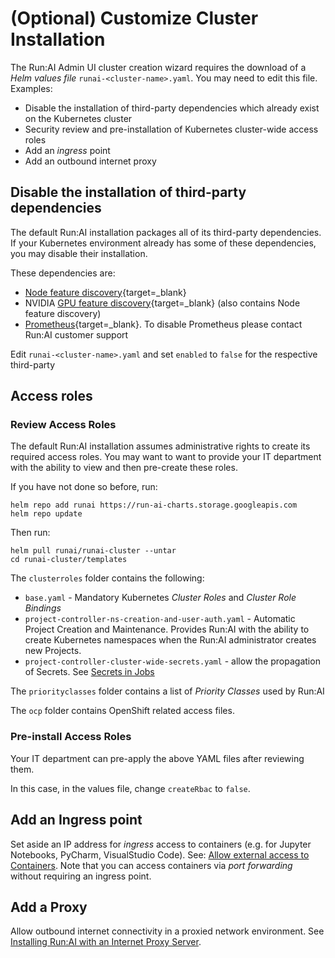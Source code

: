 # (Optional) Customize Cluster Installation

The Run:AI Admin UI cluster creation wizard requires the download of a _Helm values file_ `runai-<cluster-name>.yaml`. You may need to edit this file. Examples:

* Disable the installation of third-party dependencies which already exist on the Kubernetes cluster
* Security review and pre-installation of Kubernetes cluster-wide access roles
* Add an _ingress_ point
* Add an outbound internet proxy


## Disable the installation of third-party dependencies

The default Run:AI installation packages all of its third-party dependencies. If your Kubernetes environment already has some of these dependencies, you may disable their installation. 

These dependencies are:

* [Node feature discovery](https://kubernetes-sigs.github.io/node-feature-discovery/stable/get-started/index.html){target=_blank} 
* NVIDIA [GPU feature discovery](https://github.com/NVIDIA/gpu-feature-discovery){target=_blank} (also contains Node feature discovery)
* [Prometheus](https://github.com/prometheus-operator/kube-prometheus){target=_blank}. To disable Prometheus please contact Run:AI customer support

Edit  `runai-<cluster-name>.yaml` and set `enabled` to `false` for the respective third-party

## Access roles

### Review Access Roles


The default Run:AI installation assumes administrative rights to create its required access roles. You may want to want to provide your IT department with the ability to view and then pre-create these roles. 

If you have not done so before, run:

```
helm repo add runai https://run-ai-charts.storage.googleapis.com
helm repo update
```

Then run:

```
helm pull runai/runai-cluster --untar
cd runai-cluster/templates
```

The `clusterroles` folder contains the following:

* `base.yaml` - Mandatory Kubernetes _Cluster Roles_ and _Cluster Role Bindings_ 
* `project-controller-ns-creation-and-user-auth.yaml` - Automatic Project Creation and Maintenance. Provides Run:AI with the ability to create Kubernetes namespaces when the Run:AI administrator creates new Projects. 
* `project-controller-cluster-wide-secrets.yaml` - allow the propagation of Secrets. See [Secrets in Jobs](../Researcher-Setup/use-secrets.md)

The `priorityclasses` folder contains a list of _Priority Classes_ used by Run:AI

The `ocp` folder contains OpenShift related access files.


### Pre-install Access Roles

Your IT department can pre-apply the above YAML files after reviewing them.
<!-- and then install Run:AI under reduced privileges with access to designated namespaces only (`runai`, `node-feature-discovery` and `monitoring` for Prometheus). -->

In this case, in the values file, change `createRbac` to `false`.
 


## Add an Ingress point

Set aside an IP address for _ingress_ access to containers (e.g. for Jupyter Notebooks, PyCharm, VisualStudio Code). See: [Allow external access to Containers](allow-external-access-to-containers.md). Note that you can access containers via _port forwarding_ without requiring an ingress point. 


## Add a Proxy

Allow outbound internet connectivity in a proxied network environment. See [Installing Run:AI with an Internet Proxy Server](proxy-server.md).